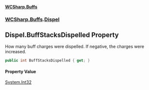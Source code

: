 #### [WCSharp.Buffs](README.md 'README')
### [WCSharp.Buffs](WCSharp.Buffs.md 'WCSharp.Buffs').[Dispel](WCSharp.Buffs.Dispel.md 'WCSharp.Buffs.Dispel')

## Dispel.BuffStacksDispelled Property

How many buff charges were dispelled. If negative, the charges were increased.

```csharp
public int BuffStacksDispelled { get; }
```

#### Property Value
[System.Int32](https://docs.microsoft.com/en-us/dotnet/api/System.Int32 'System.Int32')